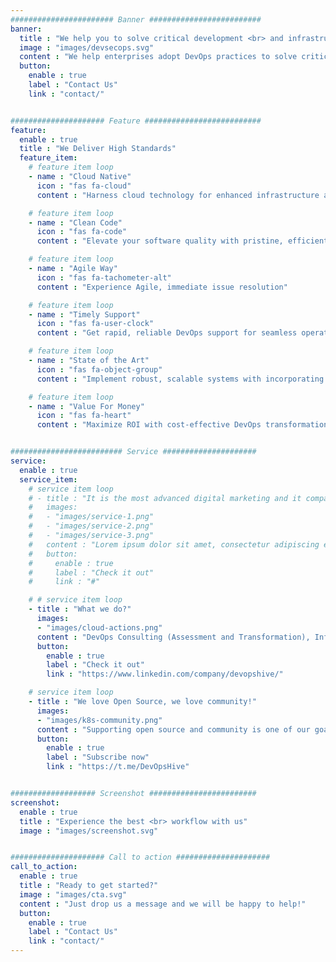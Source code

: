 ```yaml
---
####################### Banner #########################
banner:
  title : "We help you to solve critical development <br> and infrastructure challenges"
  image : "images/devsecops.svg"
  content : "We help enterprises adopt DevOps practices to solve critical challenges of software development. We build cloud-native platforms and teams. DevOps transformations is our specialty and DevSecOps is in our DNA!"
  button:
    enable : true
    label : "Contact Us"
    link : "contact/"


##################### Feature ##########################
feature:
  enable : true
  title : "We Deliver High Standards"
  feature_item:
    # feature item loop
    - name : "Cloud Native"
      icon : "fas fa-cloud"
      content : "Harness cloud technology for enhanced infrastructure and efficiency."

    # feature item loop
    - name : "Clean Code"
      icon : "fas fa-code"
      content : "Elevate your software quality with pristine, efficient code solutions"

    # feature item loop
    - name : "Agile Way"
      icon : "fas fa-tachometer-alt"
      content : "Experience Agile, immediate issue resolution"

    # feature item loop
    - name : "Timely Support"
      icon : "fas fa-user-clock"
      content : "Get rapid, reliable DevOps support for seamless operations"

    # feature item loop
    - name : "State of the Art"
      icon : "fas fa-object-group"
      content : "Implement robust, scalable systems with incorporating the latest technology"

    # feature item loop
    - name : "Value For Money"
      icon : "fas fa-heart"
      content : "Maximize ROI with cost-effective DevOps transformations"


######################### Service #####################
service:
  enable : true
  service_item:
    # service item loop
    # - title : "It is the most advanced digital marketing and it company."
    #   images:
    #   - "images/service-1.png"
    #   - "images/service-2.png"
    #   - "images/service-3.png"
    #   content : "Lorem ipsum dolor sit amet, consectetur adipiscing elit. Consequat tristique eget amet, tempus eu at consecttur. Leo facilisi nunc viverra tellus. Ac laoreet sit vel consquat. consectetur adipiscing elit. Consequat tristique eget amet, tempus eu at consecttur. Leo facilisi nunc viverra tellus. Ac laoreet sit vel consquat."
    #   button:
    #     enable : true
    #     label : "Check it out"
    #     link : "#"

    # # service item loop
    - title : "What we do?"
      images:
      - "images/cloud-actions.png"
      content : "DevOps Consulting (Assessment and Transformation), Infrastructure as Code (IaC and GitOps), Continuous Integration and Continuous Deployment (CI/CD), Containerization and Orchestration (Docker and Kubernetes), Cloud Migration and Management, Monitoring and Analytics, Performance Optimization, DevOps Training and Workshops ... and more!"
      button:
        enable : true
        label : "Check it out"
        link : "https://www.linkedin.com/company/devopshive/"

    # service item loop
    - title : "We love Open Source, we love community!"
      images:
      - "images/k8s-community.png"
      content : "Supporting open source and community is one of our goals. For a better DevOps ecosystem, we have open-source projects and provide mentorship to the community members. Subscribe to our channel for updates on our latest projects and mentorship programs."
      button:
        enable : true
        label : "Subscribe now"
        link : "https://t.me/DevOpsHive"


################### Screenshot ########################
screenshot:
  enable : true
  title : "Experience the best <br> workflow with us"
  image : "images/screenshot.svg"


##################### Call to action #####################
call_to_action:
  enable : true
  title : "Ready to get started?"
  image : "images/cta.svg"
  content : "Just drop us a message and we will be happy to help!"
  button:
    enable : true
    label : "Contact Us"
    link : "contact/"
---
```

